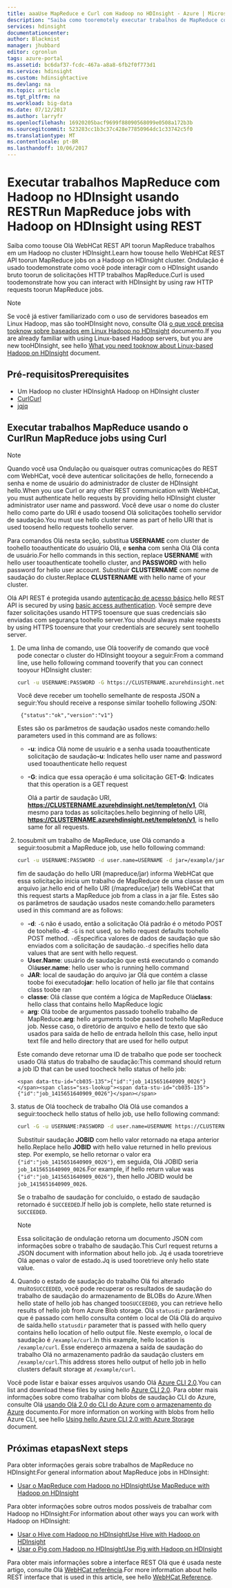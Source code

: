 ```yaml
---
title: aaaUse MapReduce e Curl com Hadoop no HDInsight - Azure | Microsoft Docs
description: "Saiba como tooremotely executar trabalhos de MapReduce com Hadoop no HDInsight usando a rotação."
services: hdinsight
documentationcenter: 
author: Blackmist
manager: jhubbard
editor: cgronlun
tags: azure-portal
ms.assetid: bc6daf37-fcdc-467a-a8a8-6fb2f0f773d1
ms.service: hdinsight
ms.custom: hdinsightactive
ms.devlang: na
ms.topic: article
ms.tgt_pltfrm: na
ms.workload: big-data
ms.date: 07/12/2017
ms.author: larryfr
ms.openlocfilehash: 16920205bacf9699f88090568099e0508a172b3b
ms.sourcegitcommit: 523283cc1b3c37c428e77850964dc1c33742c5f0
ms.translationtype: MT
ms.contentlocale: pt-BR
ms.lasthandoff: 10/06/2017
---
```

# <a name="run-mapreduce-jobs-with-hadoop-on-hdinsight-using-rest"></a><span data-ttu-id="cb035-103">Executar trabalhos MapReduce com Hadoop no HDInsight usando REST</span><span class="sxs-lookup"><span data-stu-id="cb035-103">Run MapReduce jobs with Hadoop on HDInsight using REST</span></span>

<span data-ttu-id="cb035-104">Saiba como toouse Olá WebHCat REST API toorun MapReduce trabalhos em um Hadoop no cluster HDInsight.</span><span class="sxs-lookup"><span data-stu-id="cb035-104">Learn how toouse hello WebHCat REST API toorun MapReduce jobs on a Hadoop on HDInsight cluster.</span></span> <span data-ttu-id="cb035-105">Ondulação é usado toodemonstrate como você pode interagir com o HDInsight usando bruto toorun de solicitações HTTP trabalhos MapReduce.</span><span class="sxs-lookup"><span data-stu-id="cb035-105">Curl is used toodemonstrate how you can interact with HDInsight by using raw HTTP requests toorun MapReduce jobs.</span></span>

> [!NOTE]
> <span data-ttu-id="cb035-106">Se você já estiver familiarizado com o uso de servidores baseados em Linux Hadoop, mas são tooHDInsight novo, consulte Olá [o que você precisa tooknow sobre baseados em Linux Hadoop no HDInsight](hdinsight-hadoop-linux-information.md) documento.</span><span class="sxs-lookup"><span data-stu-id="cb035-106">If you are already familiar with using Linux-based Hadoop servers, but you are new tooHDInsight, see hello [What you need tooknow about Linux-based Hadoop on HDInsight](hdinsight-hadoop-linux-information.md) document.</span></span>


## <span data-ttu-id="cb035-107"><a id="prereq"></a>Pré-requisitos</span><span class="sxs-lookup"><span data-stu-id="cb035-107"><a id="prereq"></a>Prerequisites</span></span>

* <span data-ttu-id="cb035-108">Um Hadoop no cluster HDInsight</span><span class="sxs-lookup"><span data-stu-id="cb035-108">A Hadoop on HDInsight cluster</span></span>
* [<span data-ttu-id="cb035-109">Curl</span><span class="sxs-lookup"><span data-stu-id="cb035-109">Curl</span></span>](http://curl.haxx.se/)
* [<span data-ttu-id="cb035-110">jq</span><span class="sxs-lookup"><span data-stu-id="cb035-110">jq</span></span>](http://stedolan.github.io/jq/)

## <span data-ttu-id="cb035-111"><a id="curl"></a>Executar trabalhos MapReduce usando o Curl</span><span class="sxs-lookup"><span data-stu-id="cb035-111"><a id="curl"></a>Run MapReduce jobs using Curl</span></span>

> [!NOTE]
> <span data-ttu-id="cb035-112">Quando você usa Ondulação ou quaisquer outras comunicações do REST com WebHCat, você deve autenticar solicitações de hello, fornecendo a senha e nome de usuário do administrador de cluster de HDInsight hello.</span><span class="sxs-lookup"><span data-stu-id="cb035-112">When you use Curl or any other REST communication with WebHCat, you must authenticate hello requests by providing hello HDInsight cluster administrator user name and password.</span></span> <span data-ttu-id="cb035-113">Você deve usar o nome do cluster hello como parte do URI é usado toosend Olá solicitações toohello servidor de saudação.</span><span class="sxs-lookup"><span data-stu-id="cb035-113">You must use hello cluster name as part of hello URI that is used toosend hello requests toohello server.</span></span>
>
> <span data-ttu-id="cb035-114">Para comandos Olá nesta seção, substitua **USERNAME** com cluster de toohello tooauthenticate do usuário Olá, e **senha** com senha Olá Olá conta de usuário.</span><span class="sxs-lookup"><span data-stu-id="cb035-114">For hello commands in this section, replace **USERNAME** with hello user tooauthenticate toohello cluster, and **PASSWORD** with hello password for hello user account.</span></span> <span data-ttu-id="cb035-115">Substituir **CLUSTERNAME** com nome de saudação do cluster.</span><span class="sxs-lookup"><span data-stu-id="cb035-115">Replace **CLUSTERNAME** with hello name of your cluster.</span></span>
>
> <span data-ttu-id="cb035-116">Olá API REST é protegida usando [autenticação de acesso básico](http://en.wikipedia.org/wiki/Basic_access_authentication).</span><span class="sxs-lookup"><span data-stu-id="cb035-116">hello REST API is secured by using [basic access authentication](http://en.wikipedia.org/wiki/Basic_access_authentication).</span></span> <span data-ttu-id="cb035-117">Você sempre deve fazer solicitações usando HTTPS tooensure que suas credenciais são enviadas com segurança toohello server.</span><span class="sxs-lookup"><span data-stu-id="cb035-117">You should always make requests by using HTTPS tooensure that your credentials are securely sent toohello server.</span></span>


1. <span data-ttu-id="cb035-118">De uma linha de comando, use Olá tooverify de comando que você pode conectar o cluster do HDInsight tooyour a seguir:</span><span class="sxs-lookup"><span data-stu-id="cb035-118">From a command line, use hello following command tooverify that you can connect tooyour HDInsight cluster:</span></span>

    ```bash
    curl -u USERNAME:PASSWORD -G https://CLUSTERNAME.azurehdinsight.net/templeton/v1/status
    ```

    <span data-ttu-id="cb035-119">Você deve receber um toohello semelhante de resposta JSON a seguir:</span><span class="sxs-lookup"><span data-stu-id="cb035-119">You should receive a response similar toohello following JSON:</span></span>

        {"status":"ok","version":"v1"}

    <span data-ttu-id="cb035-120">Estes são os parâmetros de saudação usados neste comando:</span><span class="sxs-lookup"><span data-stu-id="cb035-120">hello parameters used in this command are as follows:</span></span>

   * <span data-ttu-id="cb035-121">**-u**: indica Olá nome de usuário e a senha usada tooauthenticate solicitação de saudação</span><span class="sxs-lookup"><span data-stu-id="cb035-121">**-u**: Indicates hello user name and password used tooauthenticate hello request</span></span>
   * <span data-ttu-id="cb035-122">**-G**: indica que essa operação é uma solicitação GET</span><span class="sxs-lookup"><span data-stu-id="cb035-122">**-G**: Indicates that this operation is a GET request</span></span>

     <span data-ttu-id="cb035-123">Olá a partir de saudação URI, **https://CLUSTERNAME.azurehdinsight.net/templeton/v1**, Olá mesmo para todas as solicitações.</span><span class="sxs-lookup"><span data-stu-id="cb035-123">hello beginning of hello URI, **https://CLUSTERNAME.azurehdinsight.net/templeton/v1**, is hello same for all requests.</span></span>

2. <span data-ttu-id="cb035-124">toosubmit um trabalho de MapReduce, use Olá comando a seguir:</span><span class="sxs-lookup"><span data-stu-id="cb035-124">toosubmit a MapReduce job, use hello following command:</span></span>

    ```bash
    curl -u USERNAME:PASSWORD -d user.name=USERNAME -d jar=/example/jars/hadoop-mapreduce-examples.jar -d class=wordcount -d arg=/example/data/gutenberg/davinci.txt -d arg=/example/data/CurlOut https://CLUSTERNAME.azurehdinsight.net/templeton/v1/mapreduce/jar
    ```

    <span data-ttu-id="cb035-125">fim de saudação do hello URI (mapreduce/jar) informa WebHCat que essa solicitação inicia um trabalho de MapReduce de uma classe em um arquivo jar.</span><span class="sxs-lookup"><span data-stu-id="cb035-125">hello end of hello URI (/mapreduce/jar) tells WebHCat that this request starts a MapReduce job from a class in a jar file.</span></span> <span data-ttu-id="cb035-126">Estes são os parâmetros de saudação usados neste comando:</span><span class="sxs-lookup"><span data-stu-id="cb035-126">hello parameters used in this command are as follows:</span></span>

   * <span data-ttu-id="cb035-127">**-d**: `-G` não é usado, então a solicitação Olá padrão é o método POST de toohello.</span><span class="sxs-lookup"><span data-stu-id="cb035-127">**-d**: `-G` is not used, so hello request defaults toohello POST method.</span></span> <span data-ttu-id="cb035-128">`-d`Especifica valores de dados de saudação que são enviados com a solicitação de saudação.</span><span class="sxs-lookup"><span data-stu-id="cb035-128">`-d` specifies hello data values that are sent with hello request.</span></span>
    * <span data-ttu-id="cb035-129">**User.Name**: usuário de saudação que está executando o comando Olá</span><span class="sxs-lookup"><span data-stu-id="cb035-129">**user.name**: hello user who is running hello command</span></span>
    * <span data-ttu-id="cb035-130">**JAR**: local de saudação do arquivo jar Olá que contém a classe toobe foi executado</span><span class="sxs-lookup"><span data-stu-id="cb035-130">**jar**: hello location of hello jar file that contains class toobe ran</span></span>
    * <span data-ttu-id="cb035-131">**classe**: Olá classe que contém a lógica de MapReduce Olá</span><span class="sxs-lookup"><span data-stu-id="cb035-131">**class**: hello class that contains hello MapReduce logic</span></span>
    * <span data-ttu-id="cb035-132">**arg**: Olá toobe de argumentos passado toohello trabalho de MapReduce.</span><span class="sxs-lookup"><span data-stu-id="cb035-132">**arg**: hello arguments toobe passed toohello MapReduce job.</span></span> <span data-ttu-id="cb035-133">Nesse caso, o diretório de arquivo e hello de texto que são usados para saída de hello de entrada hello</span><span class="sxs-lookup"><span data-stu-id="cb035-133">In this case, hello input text file and hello directory that are used for hello output</span></span>

     <span data-ttu-id="cb035-134">Este comando deve retornar uma ID de trabalho que pode ser toocheck usado Olá status do trabalho de saudação:</span><span class="sxs-lookup"><span data-stu-id="cb035-134">This command should return a job ID that can be used toocheck hello status of hello job:</span></span>

       <span data-ttu-id="cb035-135">{"id":"job_1415651640909_0026"}</span><span class="sxs-lookup"><span data-stu-id="cb035-135">{"id":"job_1415651640909_0026"}</span></span>

3. <span data-ttu-id="cb035-136">status de Olá toocheck de trabalho Olá Olá use comandos a seguir:</span><span class="sxs-lookup"><span data-stu-id="cb035-136">toocheck hello status of hello job, use hello following command:</span></span>

    ```bash
    curl -G -u USERNAME:PASSWORD -d user.name=USERNAME https://CLUSTERNAME.azurehdinsight.net/templeton/v1/jobs/JOBID | jq .status.state
    ```

    <span data-ttu-id="cb035-137">Substituir saudação **JOBID** com hello valor retornado na etapa anterior hello.</span><span class="sxs-lookup"><span data-stu-id="cb035-137">Replace hello **JOBID** with hello value returned in hello previous step.</span></span> <span data-ttu-id="cb035-138">Por exemplo, se hello retornar o valor era `{"id":"job_1415651640909_0026"}`, em seguida, Olá JOBID seria `job_1415651640909_0026`.</span><span class="sxs-lookup"><span data-stu-id="cb035-138">For example, if hello return value was `{"id":"job_1415651640909_0026"}`, then hello JOBID would be `job_1415651640909_0026`.</span></span>

    <span data-ttu-id="cb035-139">Se o trabalho de saudação for concluído, o estado de saudação retornado é `SUCCEEDED`.</span><span class="sxs-lookup"><span data-stu-id="cb035-139">If hello job is complete, hello state returned is `SUCCEEDED`.</span></span>

   > [!NOTE]
   > <span data-ttu-id="cb035-140">Essa solicitação de ondulação retorna um documento JSON com informações sobre o trabalho de saudação.</span><span class="sxs-lookup"><span data-stu-id="cb035-140">This Curl request returns a JSON document with information about hello job.</span></span> <span data-ttu-id="cb035-141">Jq é usada tooretrieve Olá apenas o valor de estado.</span><span class="sxs-lookup"><span data-stu-id="cb035-141">Jq is used tooretrieve only hello state value.</span></span>

4. <span data-ttu-id="cb035-142">Quando o estado de saudação do trabalho Olá foi alterado muito`SUCCEEDED`, você pode recuperar os resultados de saudação do trabalho de saudação do armazenamento de BLOBs do Azure.</span><span class="sxs-lookup"><span data-stu-id="cb035-142">When hello state of hello job has changed too`SUCCEEDED`, you can retrieve hello results of hello job from Azure Blob storage.</span></span> <span data-ttu-id="cb035-143">Olá `statusdir` parâmetro que é passado com hello consulta contém o local de Olá Olá do arquivo de saída.</span><span class="sxs-lookup"><span data-stu-id="cb035-143">hello `statusdir` parameter that is passed with hello query contains hello location of hello output file.</span></span> <span data-ttu-id="cb035-144">Neste exemplo, o local de saudação é `/example/curl`.</span><span class="sxs-lookup"><span data-stu-id="cb035-144">In this example, hello location is `/example/curl`.</span></span> <span data-ttu-id="cb035-145">Esse endereço armazena a saída de saudação do trabalho Olá no armazenamento padrão da saudação clusters em `/example/curl`.</span><span class="sxs-lookup"><span data-stu-id="cb035-145">This address stores hello output of hello job in hello clusters default storage at `/example/curl`.</span></span>

<span data-ttu-id="cb035-146">Você pode listar e baixar esses arquivos usando Olá [Azure CLI 2.0](https://docs.microsoft.com/cli/azure/install-azure-cli).</span><span class="sxs-lookup"><span data-stu-id="cb035-146">You can list and download these files by using hello [Azure CLI 2.0](https://docs.microsoft.com/cli/azure/install-azure-cli).</span></span> <span data-ttu-id="cb035-147">Para obter mais informações sobre como trabalhar com blobs de saudação CLI do Azure, consulte Olá [usando Olá 2.0 do CLI do Azure com o armazenamento do Azure](../storage/common/storage-azure-cli.md#create-and-manage-blobs) documento.</span><span class="sxs-lookup"><span data-stu-id="cb035-147">For more information on working with blobs from hello Azure CLI, see hello [Using hello Azure CLI 2.0 with Azure Storage](../storage/common/storage-azure-cli.md#create-and-manage-blobs) document.</span></span>

## <span data-ttu-id="cb035-148"><a id="nextsteps"></a>Próximas etapas</span><span class="sxs-lookup"><span data-stu-id="cb035-148"><a id="nextsteps"></a>Next steps</span></span>

<span data-ttu-id="cb035-149">Para obter informações gerais sobre trabalhos de MapReduce no HDInsight:</span><span class="sxs-lookup"><span data-stu-id="cb035-149">For general information about MapReduce jobs in HDInsight:</span></span>

* [<span data-ttu-id="cb035-150">Usar o MapReduce com Hadoop no HDInsight</span><span class="sxs-lookup"><span data-stu-id="cb035-150">Use MapReduce with Hadoop on HDInsight</span></span>](hdinsight-use-mapreduce.md)

<span data-ttu-id="cb035-151">Para obter informações sobre outros modos possíveis de trabalhar com Hadoop no HDInsight:</span><span class="sxs-lookup"><span data-stu-id="cb035-151">For information about other ways you can work with Hadoop on HDInsight:</span></span>

* [<span data-ttu-id="cb035-152">Usar o Hive com Hadoop no HDInsight</span><span class="sxs-lookup"><span data-stu-id="cb035-152">Use Hive with Hadoop on HDInsight</span></span>](hdinsight-use-hive.md)
* [<span data-ttu-id="cb035-153">Usar o Pig com Hadoop no HDInsight</span><span class="sxs-lookup"><span data-stu-id="cb035-153">Use Pig with Hadoop on HDInsight</span></span>](hdinsight-use-pig.md)

<span data-ttu-id="cb035-154">Para obter mais informações sobre a interface REST Olá que é usada neste artigo, consulte Olá [WebHCat referência](https://cwiki.apache.org/confluence/display/Hive/WebHCat+Reference).</span><span class="sxs-lookup"><span data-stu-id="cb035-154">For more information about hello REST interface that is used in this article, see hello [WebHCat Reference](https://cwiki.apache.org/confluence/display/Hive/WebHCat+Reference).</span></span>
